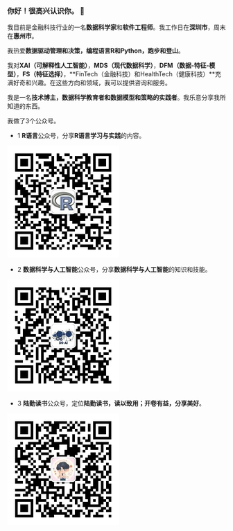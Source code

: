 ### 你好！很高兴认识你。 👋

我目前是金融科技行业的一名**数据科学家**和**软件工程师**。我工作日在**深圳市**，周末在**惠州市**。

我热爱**数据驱动管理和决策，编程语言R和Python，跑步和登山**。

我对**XAI（可解释性人工智能）**，**MDS（现代数据科学）**，**DFM（数据-特征-模型）**，**FS（特征选择）**，**FinTech（金融科技）和HealthTech（健康科技）**充满好奇和兴趣。在这些方向和领域，我可以提供咨询和服务。


我是一名**技术博主，数据科学教育者和数据模型和策略的实践者**。我乐意分享我所知道的东西。

我做了3个公众号。

- 1 **R语言**公众号，分享**R语言学习与实践**的内容。

![R](./imgs/R语言.jpg)

- 2 **数据科学与人工智能**公众号，分享**数据科学与人工智能**的知识和技能。

![DS](./imgs/数据科学与人工智能.jpg)

- 3 **陆勤读书**公众号，定位**陆勤读书，读以致用；开卷有益，分享美好**。

![Reading](./imgs/陆勤读书.jpg)

